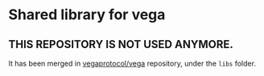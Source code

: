 # Shared library for vega

## THIS REPOSITORY IS NOT USED ANYMORE.

It has been merged in [vegaprotocol/vega](https://github.com/vegaprotocol/vega) repository, under the `libs` folder.
